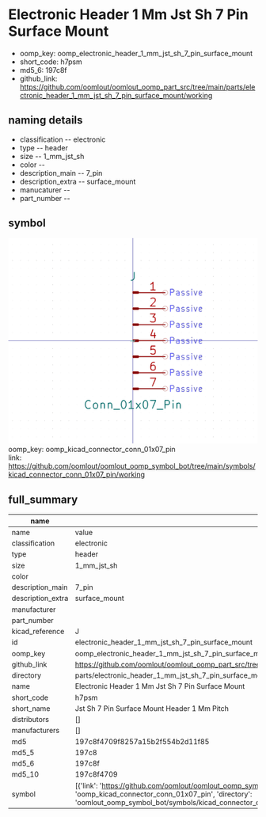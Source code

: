 # Electronic Header 1 Mm Jst Sh 7 Pin Surface Mount

  
* oomp_key: oomp_electronic_header_1_mm_jst_sh_7_pin_surface_mount 
* short_code: h7psm
* md5_6: 197c8f  
* github_link: https://github.com/oomlout/oomlout_oomp_part_src/tree/main/parts/electronic_header_1_mm_jst_sh_7_pin_surface_mount/working  
## naming details
* classification -- electronic
* type -- header
* size -- 1_mm_jst_sh
* color -- 
* description_main -- 7_pin
* description_extra -- surface_mount
* manucaturer -- 
* part_number -- 



## symbol

![](symbol/0/working/working_600.png)  
oomp_key: oomp_kicad_connector_conn_01x07_pin  
link: https://github.com/oomlout/oomlout_oomp_symbol_bot/tree/main/symbols/kicad_connector_conn_01x07_pin/working  


## full_summary
| name | value | 
| --- | --- | 
| name | value | 
| classification | electronic | 
| type | header | 
| size | 1_mm_jst_sh | 
| color |  | 
| description_main | 7_pin | 
| description_extra | surface_mount | 
| manufacturer |  | 
| part_number |  | 
| kicad_reference | J | 
| id | electronic_header_1_mm_jst_sh_7_pin_surface_mount | 
| oomp_key | oomp_electronic_header_1_mm_jst_sh_7_pin_surface_mount | 
| github_link | https://github.com/oomlout/oomlout_oomp_part_src/tree/main/parts/electronic_header_1_mm_jst_sh_7_pin_surface_mount/working | 
| directory | parts/electronic_header_1_mm_jst_sh_7_pin_surface_mount | 
| name | Electronic Header 1 Mm Jst Sh 7 Pin Surface Mount | 
| short_code | h7psm | 
| short_name | Jst Sh 7 Pin Surface Mount Header 1 Mm Pitch | 
| distributors | [] | 
| manufacturers | [] | 
| md5 | 197c8f4709f8257a15b2f554b2d11f85 | 
| md5_5 | 197c8 | 
| md5_6 | 197c8f | 
| md5_10 | 197c8f4709 | 
| symbol | [{'link': 'https://github.com/oomlout/oomlout_oomp_symbol_bot/tree/main/symbols/kicad_connector_conn_01x07_pin', 'oomp_key': 'oomp_kicad_connector_conn_01x07_pin', 'directory': 'oomlout_oomp_symbol_bot/symbols/kicad_connector_conn_01x07_pin//working/working.kicad_sym'}] | 

